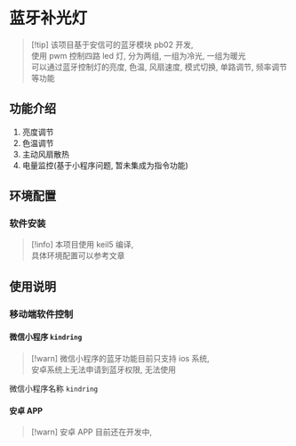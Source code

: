 # 蓝牙补光灯
> [!tip] 该项目基于安信可的蓝牙模块 pb02 开发,  
> 使用 pwm 控制四路 led 灯, 分为两组, 一组为冷光, 一组为暖光  
> 可以通过蓝牙控制灯的亮度, 色温, 风扇速度, 模式切换, 单路调节, 频率调节等功能

## 功能介绍

1. 亮度调节
2. 色温调节
3. 主动风扇散热
4. 电量监控(基于小程序问题, 暂未集成为指令功能)

## 环境配置
### 软件安装
> [!info] 本项目使用 keil5 编译,  
> 具体环境配置可以参考文章

## 使用说明

### 移动端软件控制

#### 微信小程序 `kindring`

> [!warn] 微信小程序的蓝牙功能目前只支持 ios 系统,  
> 安卓系统上无法申请到蓝牙权限, 无法使用  

微信小程序名称 `kindring`

#### 安卓 APP

> [!warn] 安卓 APP 目前还在开发中,